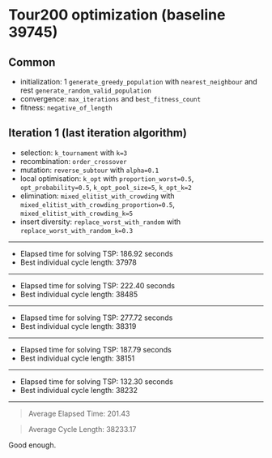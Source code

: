 # Tour200 optimization (baseline 39745)

## Common

- initialization: 1 `generate_greedy_population` with `nearest_neighbour` and rest `generate_random_valid_population`
- convergence: `max_iterations` and `best_fitness_count`
- fitness: `negative_of_length`

## Iteration 1 (last iteration algorithm)

- selection: `k_tournament` with `k=3`
- recombination: `order_crossover`
- mutation: `reverse_subtour` with `alpha=0.1`
- local optimisation: `k_opt` with `proportion_worst=0.5`, `opt_probability=0.5`, `k_opt_pool_size=5`, `k_opt_k=2`
- elimination: `mixed_elitist_with_crowding` with `mixed_elitist_with_crowding_proportion=0.5`,
  `mixed_elitist_with_crowding_k=5`
- insert diversity: `replace_worst_with_random` with `replace_worst_with_random_k=0.3`

---

- Elapsed time for solving TSP: 186.92 seconds
- Best individual cycle length: 37978

---

- Elapsed time for solving TSP: 222.40 seconds
- Best individual cycle length: 38485

---

- Elapsed time for solving TSP: 277.72 seconds
- Best individual cycle length: 38319

---

- Elapsed time for solving TSP: 187.79 seconds
- Best individual cycle length: 38151

---

- Elapsed time for solving TSP: 132.30 seconds
- Best individual cycle length: 38232

---

> Average Elapsed Time: 201.43

> Average Cycle Length: 38233.17
 
Good enough.